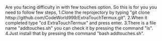 Are you facing difficulty in with few touches option.
So this is for you you need to follow few steps,
1.Clone the reprojectory by typing "git clone httsp://github.com/CodeWorld999/ExtraTouchTermux.git".
2.When it completed type "cd ExtraTouchTermux" and press enter.
3.There is a file name "addtouches.sh" you can check it by pressing the command "ls".
4.Just install that by pressing the command "bash addtouches.sh".